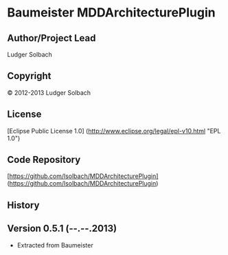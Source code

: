 Baumeister MDDArchitecturePlugin
================================


Author/Project Lead
-------------------
Ludger Solbach

Copyright
---------
© 2012-2013 Ludger Solbach

License
-------
[Eclipse Public License 1.0] (http://www.eclipse.org/legal/epl-v10.html "EPL 1.0")

Code Repository
---------------
[https://github.com/lsolbach/MDDArchitecturePlugin] (https://github.com/lsolbach/MDDArchitecturePlugin)

History
-------

Version 0.5.1 (--.--.2013)
--------------------------
* Extracted from Baumeister

